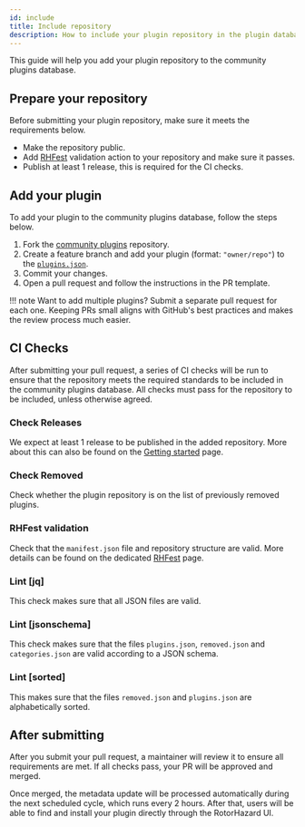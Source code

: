 ```yaml
---
id: include
title: Include repository
description: How to include your plugin repository in the plugin database
---
```


This guide will help you add your plugin repository to the community plugins database.

## Prepare your repository

Before submitting your plugin repository, make sure it meets the requirements below.

- Make the repository public.
- Add [RHFest](https://github.com/RotorHazard/rhfest-action) validation action to your repository and make sure it passes.
- Publish at least 1 release, this is required for the CI checks.

## Add your plugin

To add your plugin to the community plugins database, follow the steps below.

1. Fork the [community plugins](https://github.com/RotorHazard/community-plugins) repository.
2. Create a feature branch and add your plugin (format: `"owner/repo"`) to the [`plugins.json`](https://github.com/RotorHazard/community-plugins/blob/main/plugins.json).
3. Commit your changes.
4. Open a pull request and follow the instructions in the PR template.

!!! note
    Want to add multiple plugins? Submit a separate pull request for each one. Keeping PRs small aligns with GitHub's best practices and makes the review process much easier.

## CI Checks

After submitting your pull request, a series of CI checks will be run to ensure that the repository meets the required standards to be included in the community plugins database. All checks must pass for the repository to be included, unless otherwise agreed.

### Check Releases

We expect at least 1 release to be published in the added repository. More about this can also be found on the [Getting started](index.md#github-releases) page.

### Check Removed

Check whether the plugin repository is on the list of previously removed plugins.

### RHFest validation

Check that the `manifest.json` file and repository structure are valid. More details can be found on the dedicated [RHFest](../rhfest/index.md) page.

### Lint [jq]

This check makes sure that all JSON files are valid.

### Lint [jsonschema]

This check makes sure that the files `plugins.json`, `removed.json` and `categories.json` are valid according to a JSON schema.

### Lint [sorted]

This makes sure that the files `removed.json` and `plugins.json` are alphabetically sorted.

## After submitting

After you submit your pull request, a maintainer will review it to ensure all requirements are met. If all checks pass, your PR will be approved and merged.

Once merged, the metadata update will be processed automatically during the next scheduled cycle, which runs every 2 hours. After that, users will be able to find and install your plugin directly through the RotorHazard UI.
